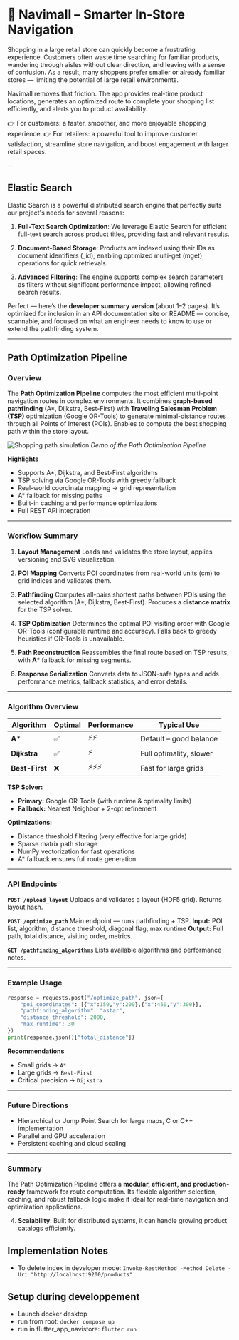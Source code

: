 # 🛒 Navimall – Smarter In-Store Navigation

Shopping in a large retail store can quickly become a frustrating experience. Customers often waste time searching for familiar products, wandering through aisles without clear direction, and leaving with a sense of confusion. As a result, many shoppers prefer smaller or already familiar stores — limiting the potential of large retail environments.

Navimall removes that friction.
The app provides real-time product locations, generates an optimized route to complete your shopping list efficiently, and alerts you to product availability.

👉 For customers: a faster, smoother, and more enjoyable shopping experience.
👉 For retailers: a powerful tool to improve customer satisfaction, streamline store navigation, and boost engagement with larger retail spaces.

--



## Elastic Search
Elastic Search is a powerful distributed search engine that perfectly suits our project's needs for several reasons:

1. **Full-Text Search Optimization**: We leverage Elastic Search for efficient full-text search across product titles, providing fast and relevant results.

2. **Document-Based Storage**: Products are indexed using their IDs as document identifiers (_id), enabling optimized multi-get (mget) operations for quick retrievals.

3. **Advanced Filtering**: The engine supports complex search parameters as filters without significant performance impact, allowing refined search results.

Perfect — here’s the **developer summary version** (about 1–2 pages).
It’s optimized for inclusion in an API documentation site or README — concise, scannable, and focused on what an engineer needs to know to use or extend the pathfinding system.

---

## Path Optimization Pipeline

### Overview

The **Path Optimization Pipeline** computes the most efficient multi-point navigation routes in complex environments.
It combines **graph-based pathfinding** (A*, Dijkstra, Best-First) with **Traveling Salesman Problem (TSP)** optimization (Google OR-Tools) to generate minimal-distance routes through all Points of Interest (POIs). Enables to compute the best shopping path within the store layout.

![Shopping path simulation](https://i.imgur.com/xEi6ycx.png)
*Demo of the Path Optimization Pipeline*

**Highlights**

* Supports A*, Dijkstra, and Best-First algorithms
* TSP solving via Google OR-Tools with greedy fallback
* Real-world coordinate mapping → grid representation
* A* fallback for missing paths
* Built-in caching and performance optimizations
* Full REST API integration



---

### Workflow Summary

1. **Layout Management**
   Loads and validates the store layout, applies versioning and SVG visualization.

2. **POI Mapping**
   Converts POI coordinates from real-world units (cm) to grid indices and validates them.

3. **Pathfinding**
   Computes all-pairs shortest paths between POIs using the selected algorithm (A*, Dijkstra, Best-First).
   Produces a **distance matrix** for the TSP solver.

4. **TSP Optimization**
   Determines the optimal POI visiting order with Google OR-Tools (configurable runtime and accuracy).
   Falls back to greedy heuristics if OR-Tools is unavailable.

5. **Path Reconstruction**
   Reassembles the final route based on TSP results, with **A*** fallback for missing segments.

6. **Response Serialization**
   Converts data to JSON-safe types and adds performance metrics, fallback statistics, and error details.

---

### Algorithm Overview

| Algorithm      | Optimal | Performance | Typical Use             |
| -------------- | ------- | ----------- | ----------------------- |
| **A***         | ✅       | ⚡⚡          | Default – good balance  |
| **Dijkstra**   | ✅       | ⚡           | Full optimality, slower |
| **Best-First** | ❌       | ⚡⚡⚡         | Fast for large grids    |

**TSP Solver:**

* **Primary:** Google OR-Tools (with runtime & optimality limits)
* **Fallback:** Nearest Neighbor + 2-opt refinement

**Optimizations:**

* Distance threshold filtering (very effective for large grids)
* Sparse matrix path storage
* NumPy vectorization for fast operations
* A* fallback ensures full route generation

---

### API Endpoints

**`POST /upload_layout`**
Uploads and validates a layout (HDF5 grid). Returns layout hash.

**`POST /optimize_path`**
Main endpoint — runs pathfinding + TSP.
**Input:** POI list, algorithm, distance threshold, diagonal flag, max runtime
**Output:** Full path, total distance, visiting order, metrics.

**`GET /pathfinding_algorithms`**
Lists available algorithms and performance notes.

---

### Example Usage

```python
response = requests.post("/optimize_path", json={
    "poi_coordinates": [{"x":150,"y":200},{"x":450,"y":300}],
    "pathfinding_algorithm": "astar",
    "distance_threshold": 2000,
    "max_runtime": 30
})
print(response.json()["total_distance"])
```

**Recommendations**

* Small grids → `A*`
* Large grids → `Best-First`
* Critical precision → `Dijkstra`

---

### Future Directions

* Hierarchical or Jump Point Search for large maps, C or C++ implementation
* Parallel and GPU acceleration
* Persistent caching and cloud scaling

---

### Summary

The Path Optimization Pipeline offers a **modular, efficient, and production-ready** framework for route computation.
Its flexible algorithm selection, caching, and robust fallback logic make it ideal for real-time navigation and optimization applications.


4. **Scalability**: Built for distributed systems, it can handle growing product catalogs efficiently.

## Implementation Notes
- To delete index in developer mode: `Invoke-RestMethod -Method Delete -Uri "http://localhost:9200/products"`

## Setup during developpement
- Launch docker desktop
- run from root: `docker compose up`
- run in flutter_app_navistore: `flutter run`